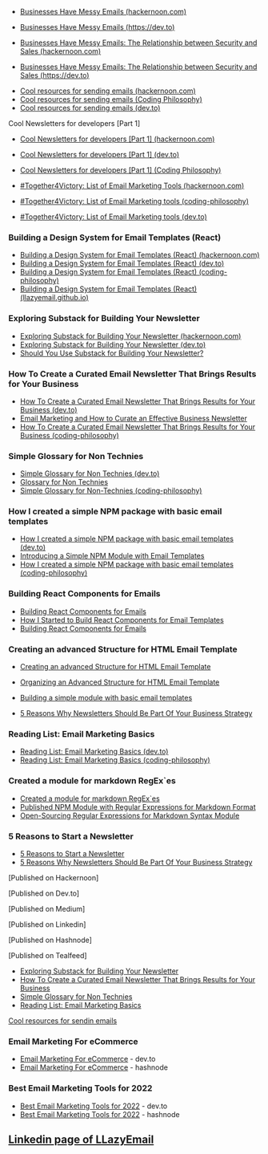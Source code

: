 
* [Businesses Have Messy Emails (hackernoon.com)](https://hackernoon.com/businesses-have-messy-emails)
* [Businesses Have Messy Emails (https://dev.to)](https://dev.to/atherdon/businesses-have-messy-emails-p3h)

* [Businesses Have Messy Emails: The Relationship between Security and Sales (hackernoon.com)](https://hackernoon.com/businesses-have-messy-emails-the-relationship-between-security-and-sales)
* [Businesses Have Messy Emails: The Relationship between Security and Sales (https://dev.to)](https://dev.to/atherdon/businesses-have-messy-emails-the-relationship-between-security-and-sales-39p1)


- [Cool resources for sending emails (hackernoon.com)](https://hackernoon.com/cool-resources-for-sending-emails)
- [Cool resources for sending emails (Coding Philosophy)](https://coding-philosophy.hashnode.dev/cool-resources-for-sending-emails)
- [Cool resources for sending emails (dev.to)](https://dev.to/atherdon/cool-resources-for-sending-emails-3a9l)

Cool Newsletters for developers [Part 1]
- [Cool Newsletters for developers [Part 1] (hackernoon.com)](https://hackernoon.com/cool-newsletters-for-developers-part-1)
- [Cool Newsletters for developers [Part 1] (dev.to)](https://dev.to/atherdon/cool-newsletters-for-developers-part-1-4f93)
- [Cool Newsletters for developers [Part 1] (Coding Philosophy)](https://coding-philosophy.hashnode.dev/cool-newsletters-for-developers-part-1)


- [#Together4Victory: List of Email Marketing Tools (hackernoon.com)](https://hackernoon.com/together4victory-list-of-email-marketing-tools)
- [#Together4Victory: List of Email Marketing tools (coding-philosophy)](https://coding-philosophy.hashnode.dev/together4victory-list-of-email-marketing-tools)
- [#Together4Victory: List of Email Marketing tools (dev.to)](https://dev.to/atherdon/together4victory-list-of-email-marketing-tools-3m4h)


### Building a Design System for Email Templates (React)
- [Building a Design System for Email Templates (React) (hackernoon.com)](https://hackernoon.com/building-a-design-system-for-email-templates-react)
- [Building a Design System for Email Templates (React) (dev.to)](https://dev.to/atherdon/building-a-design-system-for-email-templates-react-1h05)
- [Building a Design System for Email Templates (React) (coding-philosophy)](https://coding-philosophy.hashnode.dev/building-a-design-system-for-email-templates-react)
- [Building a Design System for Email Templates (React) (llazyemail.github.io)](https://llazyemail.github.io/documentation/blog/building-a-design-system-for-email-templates-react)

### Exploring Substack for Building Your Newsletter
- [Exploring Substack for Building Your Newsletter (hackernoon.com)](https://hackernoon.com/exploring-substack-for-building-your-newsletter)
- [Exploring Substack for Building Your Newsletter (dev.to)](https://dev.to/atherdon/exploring-substack-for-building-your-newsletter-3mlm)
- [Should You Use Substack for Building Your Newsletter?](https://coding-philosophy.hashnode.dev/should-you-use-substack-for-building-your-newsletter)

### How To Create a Curated Email Newsletter That Brings Results for Your Business
- [How To Create a Curated Email Newsletter That Brings Results for Your Business (dev.to)](https://dev.to/atherdon/how-to-create-a-curated-email-newsletter-that-brings-results-for-your-business-41i5)
- [Email Marketing and How to Curate an Effective Business Newsletter](https://hackernoon.com/email-marketing-and-how-to-curate-an-effective-business-newsletter)
- [How To Create a Curated Email Newsletter That Brings Results for Your Business (coding-philosophy)](https://coding-philosophy.hashnode.dev/how-to-create-a-curated-email-newsletter-that-brings-results-for-your-business)


### Simple Glossary for Non Technies
- [Simple Glossary for Non Technies (dev.to)](https://dev.to/atherdon/simpe-glossary-for-non-technies-2ph5)
- [Glossary for Non Technies](https://hackernoon.com/glossary-for-non-technies)
- [Simple Glossary for Non-Technies (coding-philosophy)](https://coding-philosophy.hashnode.dev/simple-glossary-for-non-technies)

### How I created a simple NPM package with basic email templates
- [How I created a simple NPM package with basic email templates (dev.to)](https://dev.to/atherdon/how-i-created-a-simple-npm-package-with-basic-email-templates-1efo)
- [Introducing a Simple NPM Module with Email Templates](https://hackernoon.com/introducing-a-simple-npm-module-with-email-templates)
- [How I created a simple NPM package with basic email templates (coding-philosophy)](https://coding-philosophy.hashnode.dev/how-i-created-a-simple-npm-package-with-basic-email-templates)

### Building React Components for Emails
- [Building React Components for Emails](https://dev.to/atherdon/building-react-components-for-emails-1doe)
- [How I Started to Build React Components for Email Templates](https://hackernoon.com/how-i-started-to-build-react-components-for-email-templates)
- [Building React Components for Emails](https://coding-philosophy.hashnode.dev/building-react-components-for-emails)


### Creating an advanced Structure for HTML Email Template
- [Creating an advanced Structure for HTML Email Template](https://dev.to/atherdon/creating-an-advanced-structure-for-html-email-template-1n28)
- [Organizing an Advanced Structure for HTML Email Template](https://hackernoon.com/organizing-an-advanced-structure-for-html-email-template)
- [Building a simple module with basic email templates](https://coding-philosophy.hashnode.dev/building-a-simple-module-with-basic-email-templates)


- [5 Reasons Why Newsletters Should Be Part Of Your Business Strategy](https://hackernoon.com/5-reasons-why-newsletters-should-be-part-of-your-business-strategy)


### Reading List: Email Marketing Basics
- [Reading List: Email Marketing Basics (dev.to)](https://dev.to/atherdon/reading-list-email-marketing-basics-59k2)
- [Reading List: Email Marketing Basics (coding-philosophy)](https://coding-philosophy.hashnode.dev/reading-list-email-marketing-basics)

### Created a module for markdown RegEx`es
- [Created a module for markdown RegEx`es](https://dev.to/atherdon/created-a-module-for-markdown-regexes-3a1b)
- [Published NPM Module with Regular Expressions for Markdown Format](https://coding-philosophy.hashnode.dev/published-npm-module-with-regular-expressions-for-markdown-format)
- [Open-Sourcing Regular Expressions for Markdown Syntax Module](https://hackernoon.com/open-sourcing-regular-expressions-for-markdown-syntax-module)

### 5 Reasons to Start a Newsletter
- [5 Reasons to Start a Newsletter](https://coding-philosophy.hashnode.dev/5-reasons-to-start-a-newsletter)
- [5 Reasons Why Newsletters Should Be Part Of Your Business Strategy](https://hackernoon.com/5-reasons-why-newsletters-should-be-part-of-your-business-strategy)

[Published on Hackernoon]

[Published on Dev.to]

[Published on Medium]

[Published on Linkedin]

[Published on Hashnode]

[Published on Tealfeed]


- [Exploring Substack for Building Your Newsletter](https://tealfeed.com/exploring-substack-building-newsletter-fxgtc)
- [How To Create a Curated Email Newsletter That Brings Results for Your Business](https://tealfeed.com/create-curated-email-newsletter-brings-results-g3aop)
- [Simple Glossary for Non Technies](https://tealfeed.com/simple-glossary-non-technies-mv7dl)
- [Reading List: Email Marketing Basics](https://tealfeed.com/reading-list-email-marketing-basics-ut1ad)


[Cool resources for sendin emails](https://coderwall.com/p/bed50q/cool-resources-for-sending-emails)

### Email Marketing For eCommerce

- [Email Marketing For eCommerce](https://dev.to/atherdon/email-marketing-for-ecommerce-6n2) - dev.to
- [Email Marketing For eCommerce](https://coding-philosophy.hashnode.dev/email-marketing-for-ecommerce) - hashnode

### Best Email Marketing Tools for 2022

- [Best Email Marketing Tools for 2022](https://dev.to/atherdon/best-email-marketing-tools-for-2022-h7a) - dev.to
- [Best Email Marketing Tools for 2022](https://coding-philosophy.hashnode.dev/best-email-marketing-tools-for-2022) - hashnode


## [Linkedin page of LLazyEmail](https://www.linkedin.com/company/llazyemail/)
